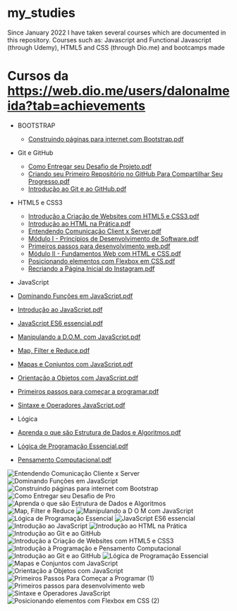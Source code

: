 # my_studies
Since January 2022 I have taken several courses which are documented in this repository. Courses such as: Javascript and Functional Javascript (through Udemy), HTML5 and CSS (through Dio.me) and bootcamps made

# Cursos da https://web.dio.me/users/dalonalmeida?tab=achievements

- BOOTSTRAP
  - [Construindo páginas para internet com Bootstrap.pdf](https://github.com/dalondev/my_studies/files/9749573/Construindo.paginas.para.internet.com.Bootstrap.pdf)
- Git e GitHub
  - [Como Entregar seu Desafio de Projeto.pdf](https://github.com/dalondev/my_studies/files/9749575/Como.Entregar.seu.Desafio.de.Projeto.pdf)
  - [Criando seu Primeiro Repositório no GitHub Para Compartilhar Seu Progresso.pdf](https://github.com/dalondev/my_studies/files/9749576/Criando.seu.Primeiro.Repositorio.no.GitHub.Para.Compartilhar.Seu.Progresso.pdf)
  - [Introdução ao Git e ao GitHub.pdf](https://github.com/dalondev/my_studies/files/9749577/Introducao.ao.Git.e.ao.GitHub.pdf)

- HTML5 e CSS3
  - [Introdução a Criação de Websites com HTML5 e CSS3.pdf](https://github.com/dalondev/my_studies/files/9749578/Introducao.a.Criacao.de.Websites.com.HTML5.e.CSS3.pdf)
  - [Introdução ao HTML na Prática.pdf](https://github.com/dalondev/my_studies/files/9749579/Introducao.ao.HTML.na.Pratica.pdf)
  - [Entendendo Comunicação Client x Server.pdf](https://github.com/dalondev/my_studies/files/9749595/Entendendo.Comunicacao.Client.x.Server.pdf)
  - [Módulo I - Princípios de Desenvolvimento de Software.pdf](https://github.com/dalondev/my_studies/files/9749580/Modulo.I.-.Principios.de.Desenvolvimento.de.Software.pdf)
  - [Primeiros passos para desenvolvimento web.pdf](https://github.com/dalondev/my_studies/files/9749598/Primeiros.passos.para.desenvolvimento.web.pdf)
  - [Módulo II - Fundamentos Web com HTML e CSS.pdf](https://github.com/dalondev/my_studies/files/9749581/Modulo.II.-.Fundamentos.Web.com.HTML.e.CSS.pdf)
  - [Posicionando elementos com Flexbox em CSS.pdf](https://github.com/dalondev/my_studies/files/9749582/Posicionando.elementos.com.Flexbox.em.CSS.pdf)
  - [Recriando a Página Inicial do Instagram.pdf](https://github.com/dalondev/my_studies/files/9749583/Recriando.a.Pagina.Inicial.do.Instagram.pdf)
 - JavaScript 
  - [Dominando Funções em JavaScript.pdf](https://github.com/dalondev/my_studies/files/9749584/Dominando.Funcoes.em.JavaScript.pdf)
  - [Introdução ao JavaScript.pdf](https://github.com/dalondev/my_studies/files/9749585/Introducao.ao.JavaScript.pdf)
  - [JavaScript ES6 essencial.pdf](https://github.com/dalondev/my_studies/files/9749586/JavaScript.ES6.essencial.pdf)
  - [Manipulando a D.O.M. com JavaScript.pdf](https://github.com/dalondev/my_studies/files/9749587/Manipulando.a.D.O.M.com.JavaScript.pdf)
  - [Map, Filter e Reduce.pdf](https://github.com/dalondev/my_studies/files/9749588/Map.Filter.e.Reduce.pdf)
  - [Mapas e Conjuntos com JavaScript.pdf](https://github.com/dalondev/my_studies/files/9749589/Mapas.e.Conjuntos.com.JavaScript.pdf)
  - [Orientação a Objetos com JavaScript.pdf](https://github.com/dalondev/my_studies/files/9749590/Orientacao.a.Objetos.com.JavaScript.pdf)
  - [Primeiros passos para começar a programar.pdf](https://github.com/dalondev/my_studies/files/9749591/Primeiros.passos.para.comecar.a.programar.pdf)
  - [Sintaxe e Operadores JavaScript.pdf](https://github.com/dalondev/my_studies/files/9749592/Sintaxe.e.Operadores.JavaScript.pdf)
 - Lógica
  - [Aprenda o que são Estrutura de Dados e Algoritmos.pdf](https://github.com/dalondev/my_studies/files/9749594/Aprenda.o.que.sao.Estrutura.de.Dados.e.Algoritmos.pdf)
  - [Lógica de Programação Essencial.pdf](https://github.com/dalondev/my_studies/files/9749596/Logica.de.Programacao.Essencial.pdf)
  - [Pensamento Computacional.pdf](https://github.com/dalondev/my_studies/files/9749597/Pensamento.Computacional.pdf)




![Entendendo Comunicação Cliente x Server](https://user-images.githubusercontent.com/115429868/194911938-c632a79b-ac59-48e2-bd85-cf949571b729.png)
![Dominando Funções em JavaScript](https://user-images.githubusercontent.com/115429868/194911939-08e4a9fe-a48d-4abe-95ac-8cc9bc699072.png)
![Construindo páginas para internet com Bootstrap](https://user-images.githubusercontent.com/115429868/194911941-de8660ec-e8a9-4fb0-ac43-f8eb231b6f57.png)
![Como Entregar seu Desafio de Pro](https://user-images.githubusercontent.com/115429868/194911942-9d56a5a1-9c33-4e1a-9ff0-0d755708349b.png)
![Aprenda o que são Estrutura de Dados e Algoritmos](https://user-images.githubusercontent.com/115429868/194911943-119835cd-bd49-4af4-bc1e-2d7750ade5eb.png)
![Map, Filter e Reduce](https://user-images.githubusercontent.com/115429868/194911945-564225af-dd43-4f04-a8f7-efc42f0f5ae7.png)
![Manipulando a D O M  com JavaScript](https://user-images.githubusercontent.com/115429868/194911947-5a94b0b4-acf4-42c9-9483-ef1d6978af7d.png)
![Lógica de Programação Essencial](https://user-images.githubusercontent.com/115429868/194911949-a356645b-f567-43b5-997e-f08f3ba9abee.png)
![JavaScript ES6 essencial](https://user-images.githubusercontent.com/115429868/194911951-a76be881-90cf-4850-8554-6803c46cb543.png)
![Introdução ao JavaScript](https://user-images.githubusercontent.com/115429868/194911954-99332acb-52db-4ac4-9834-dbb3234b8067.png)
![Introdução ao HTML na Prática](https://user-images.githubusercontent.com/115429868/194911956-d276cc60-9d6a-4ac3-8475-08f490f5d7d0.png)
![Introdução ao Git e ao GitHub](https://user-images.githubusercontent.com/115429868/194911959-ebf79f33-879d-48dc-befc-752e996027f2.png)
![Introdução a Criação de Websites com HTML5 e CSS3](https://user-images.githubusercontent.com/115429868/194911960-69e4f319-ae0d-43c2-80f4-e2299a3a44d9.png)
![Introdução à Programação e Pensamento Computacional](https://user-images.githubusercontent.com/115429868/194958547-c608401c-ed21-4abb-8ee3-b5040f285116.png)
![Introdução ao Git e ao GitHub](https://user-images.githubusercontent.com/115429868/194958643-a661356d-b127-4ddb-9270-bbf2704ef6ba.png)
![Lógica de Programação Essencial](https://user-images.githubusercontent.com/115429868/194958743-6019948e-9ffe-4867-8c98-693c3f35ec71.png)
![Mapas e Conjuntos com JavaScript](https://user-images.githubusercontent.com/115429868/194958823-9eadd654-09fb-439d-b3ad-365919e53531.png)
![Orientação a Objetos com JavaScript](https://user-images.githubusercontent.com/115429868/194958931-f3c0d169-b000-4c3a-a56b-b6a6f9d40ea7.png)
![Primeiros Passos Para Começar a Programar (1)](https://user-images.githubusercontent.com/115429868/194959538-fd2c3399-f7b6-4009-a464-cd3960870e8e.png)
![Primeiros passos para desenvolvimento web](https://user-images.githubusercontent.com/115429868/194959591-cdb3b0ec-2c2b-41d0-b7e1-ae9e8ca2ca0a.png)
![Sintaxe e Operadores JavaScript](https://user-images.githubusercontent.com/115429868/194959789-1dd70f73-ae9a-4fe0-b3e2-890f0fba4e3b.png)
![Posicionando elementos com Flexbox em CSS (2)](https://user-images.githubusercontent.com/115429868/194960254-9e0be139-fbe9-441e-b96a-025332e70ad5.png)
